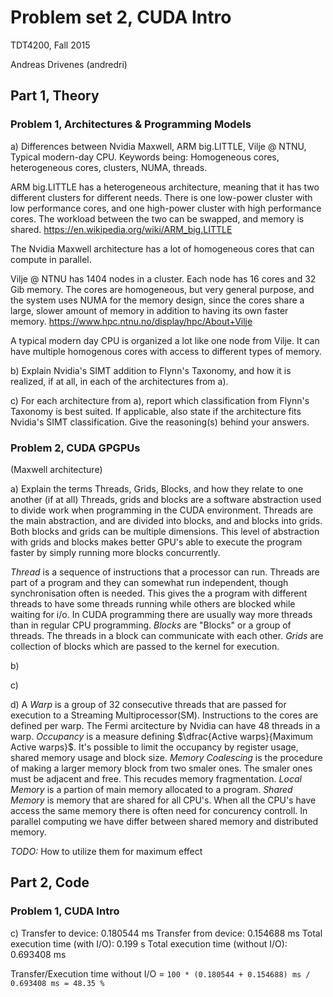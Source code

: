 # Problem set 2, CUDA Intro 

TDT4200, Fall 2015

Andreas Drivenes (andredri)

## Part 1, Theory

### Problem 1, Architectures & Programming Models 

a) Differences between Nvidia Maxwell, ARM big.LITTLE, Vilje @ NTNU, Typical modern-day CPU.
Keywords being: Homogeneous cores, heterogeneous cores, clusters, NUMA, threads.

ARM big.LITTLE has a heterogeneous architecture, meaning that it has two different clusters
for different needs. There is one low-power cluster with low performance cores, and one
high-power cluster with high performance cores. The workload between the two can be swapped,
and memory is shared. 
https://en.wikipedia.org/wiki/ARM_big.LITTLE

The Nvidia Maxwell architecture has a lot of homogeneous cores that can compute in parallel.

Vilje @ NTNU has 1404 nodes in a cluster. Each node has 16 cores and 32 Gib memory. The cores are
homogeneous, but very general purpose, and the system uses NUMA for the memory design, since
the cores share a large, slower amount of memory in addition to having its own faster memory. 
https://www.hpc.ntnu.no/display/hpc/About+Vilje

A typical modern day CPU is organized a lot like one node from Vilje. It can have multiple
homogenous cores with access to different types of memory.

b) Explain Nvidia's SIMT addition to Flynn's Taxonomy, and how it is realized, if at all, in
each of the architectures from a).

c) For each architecture from a), report which classification from Flynn's Taxonomy is best
suited. If applicable, also state if the architecture fits Nvidia's SIMT classification.
Give the reasoning(s) behind your answers.

### Problem 2, CUDA GPGPUs

(Maxwell architecture)

a) Explain the terms Threads, Grids, Blocks, and how they relate to one another (if at all)
Threads, grids and blocks are a software abstraction used to divide work when programming
in the CUDA environment. Threads are the main abstraction, and are divided into blocks, and
and blocks into grids. Both blocks and grids can be multiple dimensions. This level of abstraction with grids and blocks makes better GPU's able to execute the program faster by simply running more blocks concurrently.

*Thread* is a sequence of instructions that a processor can run. Threads are part of a program and they can somewhat run independent, though synchronisation often is needed. This gives the a program with different threads to have some threads running while others are blocked while waiting for i/o. In CUDA programming there are usually way more threads than in regular CPU programming.
*Blocks* are "Blocks" or a group of threads. The threads in a block can communicate with each other.
*Grids* are collection of blocks which are passed to the kernel for execution.

b)

c)

d)
A *Warp* is a group of 32 consecutive threads that are passed for execution to a Streaming Multiprocessor(SM). Instructions to the cores are defined per warp. The Fermi arcitecture by Nvidia can have 48 threads in a warp.
*Occupancy* is a measure defining $\dfrac{Active warps}{Maximum Active warps}$. It's possible to limit the occupancy by register usage, shared memory usage and block size.
*Memory Coalescing* is the procedure of making a larger memory block from two smaler ones. The smaler ones must be adjacent and free. This recudes memory fragmentation.
*Local Memory* is a partion of main memory allocated to a program.
*Shared Memory* is memory that are shared for all CPU's. When all the CPU's have access the same memory there is often need for concurency controll. In parallel computing we have differ between shared memory and distributed memory.

*TODO:* How to utilize them for maximum effect

## Part 2, Code

### Problem 1, CUDA Intro

c)
Transfer to device: 0.180544 ms
Transfer from device: 0.154688 ms
Total execution time (with I/O): 0.199 s
Total execution time (without I/O): 0.693408 ms

Transfer/Execution time without I/O = `100 * (0.180544 + 0.154688) ms / 0.693408 ms = 48.35 %`

